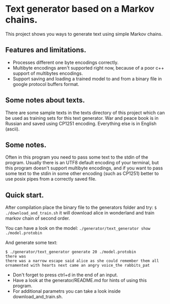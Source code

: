 # Text generator based on a Markov chains.
This project shows you ways to generate text using simple Markov chains.

## Features and limitations.
- Processes different one byte encodings correctly.
- Multibyte encodings aren't supported right now, because of a poor c++ support of multibytes encodings.
- Support saving and loading a trained model to and from a binary file in google protocol buffers format.

## Some notes about texts.
There are some sample texts in the texts directory of this project which can be used as training sets for this text generator.
War and peace book is in Russian and saved using CP1251 encoding. Everything else is in English (ascii). 

## Some notes.
Often in this program you need to pass some text to the stdin of the program. Usually there is an UTF8 default encoding of your terminal, but this program doesn't support multibyte encodings, and if you want to pass some text to the stdin in some other encoding (such as CP1251) better to use posix pipes from a correctly saved file.

## Quick start.
After compilation place the binary file to the generators folder and try:
```$  ./download_and_train.sh```
it will download alice in wonderland and train markov chain of second order. 

You can have a look on the model:
```./generator/text_generator show ./model.protobin```

And generate some text:

    $ ./generator/text_generator generate 20 ./model.protobin
    there was
    there was a narrow escape said alice as she could remember them all ornamented with hearts next came an angry voice_the rabbits_pat 
- Don't forget to press ctrl+d in the end of an input.
- Have a look at the generator/README.md for hints of using this program.
- For additional parametrs you can take a look inside download_and_train.sh.


